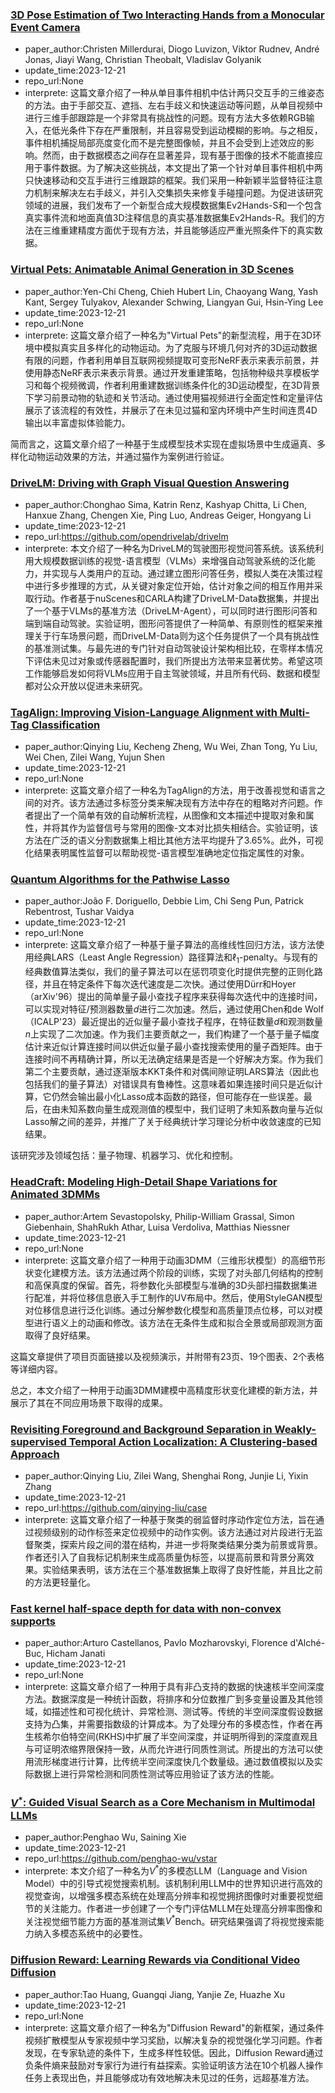 ### [3D Pose Estimation of Two Interacting Hands from a Monocular Event Camera](http://arxiv.org/abs/2312.14157)
* paper_author:Christen Millerdurai, Diogo Luvizon, Viktor Rudnev, André Jonas, Jiayi Wang, Christian Theobalt, Vladislav Golyanik
* update_time:2023-12-21
* repo_url:None
* interprete: 这篇文章介绍了一种从单目事件相机中估计两只交互手的三维姿态的方法。由于手部交互、遮挡、左右手歧义和快速运动等问题，从单目视频中进行三维手部跟踪是一个非常具有挑战性的问题。现有方法大多依赖RGB输入，在低光条件下存在严重限制，并且容易受到运动模糊的影响。与之相反，事件相机捕捉局部亮度变化而不是完整图像帧，并且不会受到上述效应的影响。然而，由于数据模态之间存在显著差异，现有基于图像的技术不能直接应用于事件数据。为了解决这些挑战，本文提出了第一个针对单目事件相机中两只快速移动和交互手进行三维跟踪的框架。我们采用一种新颖半监督特征注意力机制来解决左右手歧义，并引入交集损失来修复手碰撞问题。为促进该研究领域的进展，我们发布了一个新型合成大规模数据集Ev2Hands-S和一个包含真实事件流和地面真值3D注释信息的真实基准数据集Ev2Hands-R。我们的方法在三维重建精度方面优于现有方法，并且能够适应严重光照条件下的真实数据。
### [Virtual Pets: Animatable Animal Generation in 3D Scenes](http://arxiv.org/abs/2312.14154)
* paper_author:Yen-Chi Cheng, Chieh Hubert Lin, Chaoyang Wang, Yash Kant, Sergey Tulyakov, Alexander Schwing, Liangyan Gui, Hsin-Ying Lee
* update_time:2023-12-21
* repo_url:None
* interprete: 这篇文章介绍了一种名为"Virtual Pets"的新型流程，用于在3D环境中模拟真实且多样化的动物运动。为了克服与环境几何对齐的3D运动数据有限的问题，作者利用单目互联网视频提取可变形NeRF表示来表示前景，并使用静态NeRF表示来表示背景。通过开发重建策略，包括物种级共享模板学习和每个视频微调，作者利用重建数据训练条件化的3D运动模型，在3D背景下学习前景动物的轨迹和关节活动。通过使用猫视频进行全面定性和定量评估展示了该流程的有效性，并展示了在未见过猫和室内环境中产生时间连贯4D输出以丰富虚拟体验能力。

简而言之，这篇文章介绍了一种基于生成模型技术实现在虚拟场景中生成逼真、多样化动物运动效果的方法，并通过猫作为案例进行验证。
### [DriveLM: Driving with Graph Visual Question Answering](http://arxiv.org/abs/2312.14150)
* paper_author:Chonghao Sima, Katrin Renz, Kashyap Chitta, Li Chen, Hanxue Zhang, Chengen Xie, Ping Luo, Andreas Geiger, Hongyang Li
* update_time:2023-12-21
* repo_url:https://github.com/opendrivelab/drivelm
* interprete: 本文介绍了一种名为DriveLM的驾驶图形视觉问答系统。该系统利用大规模数据训练的视觉-语言模型（VLMs）来增强自动驾驶系统的泛化能力，并实现与人类用户的互动。通过建立图形问答任务，模拟人类在决策过程中进行多步推理的方式，从关键对象定位开始，估计对象之间的相互作用并采取行动。作者基于nuScenes和CARLA构建了DriveLM-Data数据集，并提出了一个基于VLMs的基准方法（DriveLM-Agent），可以同时进行图形问答和端到端自动驾驶。实验证明，图形问答提供了一种简单、有原则性的框架来推理关于行车场景问题，而DriveLM-Data则为这个任务提供了一个具有挑战性的基准测试集。与最先进的专门针对自动驾驶设计架构相比较，在零样本情况下评估未见过对象或传感器配置时，我们所提出方法带来显著优势。希望这项工作能够启发如何将VLMs应用于自主驾驶领域，并且所有代码、数据和模型都对公众开放以促进未来研究。
### [TagAlign: Improving Vision-Language Alignment with Multi-Tag Classification](http://arxiv.org/abs/2312.14149)
* paper_author:Qinying Liu, Kecheng Zheng, Wu Wei, Zhan Tong, Yu Liu, Wei Chen, Zilei Wang, Yujun Shen
* update_time:2023-12-21
* repo_url:None
* interprete: 这篇文章介绍了一种名为TagAlign的方法，用于改善视觉和语言之间的对齐。该方法通过多标签分类来解决现有方法中存在的粗略对齐问题。作者提出了一个简单有效的自动解析流程，从图像和文本描述中提取对象和属性，并将其作为监督信号与常用的图像-文本对比损失相结合。实验证明，该方法在广泛的语义分割数据集上相比其他方法平均提升了3.65%。此外，可视化结果表明属性监督可以帮助视觉-语言模型准确地定位指定属性的对象。
### [Quantum Algorithms for the Pathwise Lasso](http://arxiv.org/abs/2312.14141)
* paper_author:João F. Doriguello, Debbie Lim, Chi Seng Pun, Patrick Rebentrost, Tushar Vaidya
* update_time:2023-12-21
* repo_url:None
* interprete: 这篇文章介绍了一种基于量子算法的高维线性回归方法，该方法使用经典LARS（Least Angle Regression）路径算法和$\ell_1$-penalty。与现有的经典数值算法类似，我们的量子算法可以在惩罚项变化时提供完整的正则化路径，并且在特定条件下每次迭代速度是二次快。通过使用Dürr和Hoyer（arXiv'96）提出的简单量子最小查找子程序来获得每次迭代中的连接时间，可以实现对特征/预测器数量$d$进行二次加速。然后，通过使用Chen和de Wolf（ICALP'23）最近提出的近似量子最小查找子程序，在特征数量$d$和观测数量$n$上实现了二次加速。作为我们主要贡献之一，我们构建了一个基于量子幅度估计来近似计算连接时间以供近似量子最小查找搜索使用的量子酉矩阵。由于连接时间不再精确计算，所以无法确定结果是否是一个好解决方案。作为我们第二个主要贡献，通过逐渐版本KKT条件和对偶间隙证明LARS算法（因此也包括我们的量子算法）对错误具有鲁棒性。这意味着如果连接时间只是近似计算，它仍然会输出最小化Lasso成本函数的路径，但可能存在一些误差。最后，在由未知系数向量生成观测值的模型中，我们证明了未知系数向量与近似Lasso解之间的差异，并推广了关于经典统计学习理论分析中收敛速度的已知结果。

该研究涉及领域包括：量子物理、机器学习、优化和控制。
### [HeadCraft: Modeling High-Detail Shape Variations for Animated 3DMMs](http://arxiv.org/abs/2312.14140)
* paper_author:Artem Sevastopolsky, Philip-William Grassal, Simon Giebenhain, ShahRukh Athar, Luisa Verdoliva, Matthias Niessner
* update_time:2023-12-21
* repo_url:None
* interprete: 这篇文章介绍了一种用于动画3DMM（三维形状模型）的高细节形状变化建模方法。该方法通过两个阶段的训练，实现了对头部几何结构的控制和高保真度的保留。首先，将参数化头部模型与准确的3D头部扫描数据集进行配准，并将位移信息嵌入手工制作的UV布局中。然后，使用StyleGAN模型对位移信息进行泛化训练。通过分解参数化模型和高质量顶点位移，可以对模型进行语义上的动画和修改。该方法在无条件生成和拟合全景或局部观测方面取得了良好结果。

这篇文章提供了项目页面链接以及视频演示，并附带有23页、19个图表、2个表格等详细内容。

总之，本文介绍了一种用于动画3DMM建模中高精度形状变化建模的新方法，并展示了其在不同应用场景下取得的成果。
### [Revisiting Foreground and Background Separation in Weakly-supervised Temporal Action Localization: A Clustering-based Approach](http://arxiv.org/abs/2312.14138)
* paper_author:Qinying Liu, Zilei Wang, Shenghai Rong, Junjie Li, Yixin Zhang
* update_time:2023-12-21
* repo_url:https://github.com/qinying-liu/case
* interprete: 这篇文章介绍了一种基于聚类的弱监督时序动作定位方法，旨在通过视频级别的动作标签来定位视频中的动作实例。该方法通过对片段进行无监督聚类，探索片段之间的潜在结构，并进一步将聚类结果分类为前景或背景。作者还引入了自我标记机制来生成高质量伪标签，以提高前景和背景分离效果。实验结果表明，该方法在三个基准数据集上取得了良好性能，并且比之前的方法更轻量化。
### [Fast kernel half-space depth for data with non-convex supports](http://arxiv.org/abs/2312.14136)
* paper_author:Arturo Castellanos, Pavlo Mozharovskyi, Florence d'Alché-Buc, Hicham Janati
* update_time:2023-12-21
* repo_url:None
* interprete: 这篇文章介绍了一种用于具有非凸支持的数据的快速核半空间深度方法。数据深度是一种统计函数，将排序和分位数推广到多变量设置及其他领域，如描述性和可视化统计、异常检测、测试等。传统的半空间深度假设数据支持为凸集，并需要指数级的计算成本。为了处理分布的多模态性，作者在再生核希尔伯特空间(RKHS)中扩展了半空间深度，并证明所得到的深度直观且与可证明浓缩界限保持一致，从而允许进行同质性测试。所提出的方法可以使用流形梯度进行计算，比传统半空间深度快几个数量级。通过数值模拟以及实际数据上进行异常检测和同质性测试等应用验证了该方法的性能。

### [$\textit{V}^*$: Guided Visual Search as a Core Mechanism in Multimodal LLMs](http://arxiv.org/abs/2312.14135)
* paper_author:Penghao Wu, Saining Xie
* update_time:2023-12-21
* repo_url:https://github.com/penghao-wu/vstar
* interprete: 本文介绍了一种名为$\textit{V}^*$的多模态LLM（Language and Vision Model）中的引导式视觉搜索机制。该机制利用LLM中的世界知识进行高效的视觉查询，以增强多模态系统在处理高分辨率和视觉拥挤图像时对重要视觉细节的关注能力。作者进一步创建了一个专门评估MLLM在处理高分辨率图像和关注视觉细节能力方面的基准测试集$\textit{V}^*$Bench。研究结果强调了将视觉搜索能力纳入多模态系统中的必要性。
### [Diffusion Reward: Learning Rewards via Conditional Video Diffusion](http://arxiv.org/abs/2312.14134)
* paper_author:Tao Huang, Guangqi Jiang, Yanjie Ze, Huazhe Xu
* update_time:2023-12-21
* repo_url:None
* interprete: 这篇文章介绍了一种名为"Diffusion Reward"的新框架，通过条件视频扩散模型从专家视频中学习奖励，以解决复杂的视觉强化学习问题。作者发现，在专家轨迹的条件下，生成多样性较低。因此，Diffusion Reward通过负条件熵来鼓励对专家行为进行有益探索。实验证明该方法在10个机器人操作任务上表现出色，并且能够成功有效地解决未见过的任务，远超基准方法。
